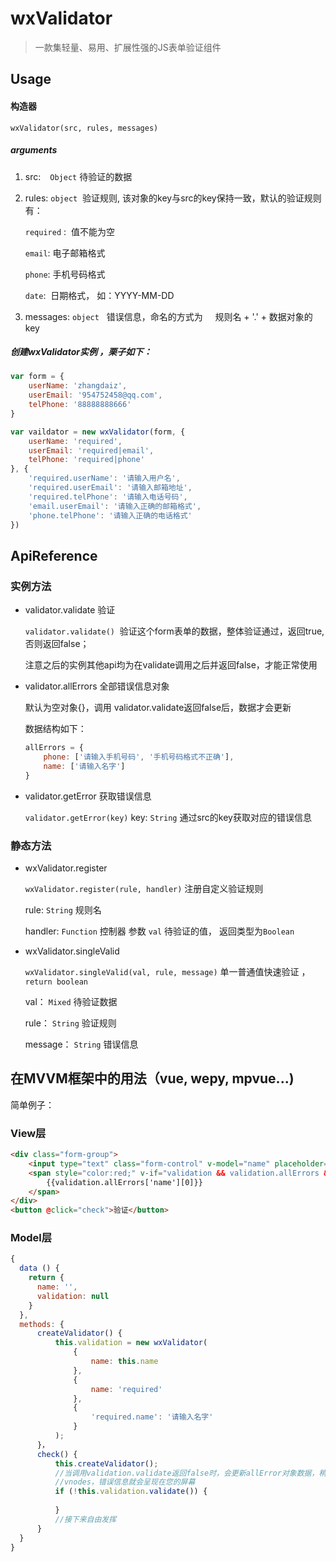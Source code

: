 # **wxValidator**

> 一款集轻量、易用、扩展性强的JS表单验证组件

## Usage

#### 构造器

`wxValidator(src, rules, messages)`

##### arguments

1. src:  ` Object`   待验证的数据

2. rules: ``object``  验证规则, 该对象的key与src的key保持一致，默认的验证规则有：

   `required` :  值不能为空

   `email`: 电子邮箱格式

   `phone`: 手机号码格式

   `date`:  日期格式， 如：YYYY-MM-DD

3. messages: `object`   错误信息，命名的方式为     规则名 \+ '.' \+ 数据对象的 key

##### 创建wxValidator实例 ，栗子如下：

```javascript
var form = {
    userName: 'zhangdaiz',
    userEmail: '954752458@qq.com',
    telPhone: '88888888666'
}

var vaildator = new wxValidator(form, {
    userName: 'required',
    userEmail: 'required|email',
    telPhone: 'required|phone'
}, {
    'required.userName': '请输入用户名',
    'required.userEmail': '请输入邮箱地址',
    'required.telPhone': '请输入电话号码',
    'email.userEmail': '请输入正确的邮箱格式',
    'phone.telPhone': '请输入正确的电话格式'
})
```



## ApiReference

### 实例方法

- validator.validate 验证

  `validator.validate()`  验证这个form表单的数据，整体验证通过，返回true, 否则返回false；

  注意之后的实例其他api均为在validate调用之后并返回false，才能正常使用

- validator.allErrors  全部错误信息对象 

  默认为空对象{}，调用 validator.validate返回false后，数据才会更新

  数据结构如下：

  ```javascript
  allErrors = {
      phone: ['请输入手机号码', '手机号码格式不正确'],
      name: ['请输入名字']
  }
  ```

- validator.getError 获取错误信息

  `validator.getError(key)` key: `String`  通过src的key获取对应的错误信息

### 静态方法

- wxValidator.register

  `wxValidator.register(rule, handler)` 注册自定义验证规则

  rule: `String` 规则名

  handler: `Function` 控制器 参数 `val` 待验证的值， 返回类型为`Boolean`

- wxValidator.singleValid

  `wxValidator.singleValid(val, rule, message)` 单一普通值快速验证 ，`return boolean`

  val： `Mixed` 待验证数据

  rule： `String` 验证规则

  message： `String` 错误信息


## 在MVVM框架中的用法（vue, wepy, mpvue...)

简单例子：

### View层

```html
<div class="form-group">
    <input type="text" class="form-control" v-model="name" placeholder="名字" />
    <span style="color:red;" v-if="validation && validation.allErrors && validation.allErrors['name']">
        {{validation.allErrors['name'][0]}}
    </span>
</div>
<button @click="check">验证</button>
```



### Model层

```javascript
{
  data () {
    return {
      name: '',
      validation: null
    }
  }, 
  methods: {
      createValidator() {
          this.validation = new wxValidator(
              {
                  name: this.name
              },
              {
                  name: 'required'
              },
              {
                  'required.name': '请输入名字'
              }
          );
      }，
      check() {
          this.createValidator();
          //当调用validation.validate返回false时，会更新allError对象数据，稍后框架会异步更新
          //vnodes，错误信息就会呈现在您的屏幕
          if (!this.validation.validate()) {
              
          }
          //接下来自由发挥 
      }
  }
}
```


